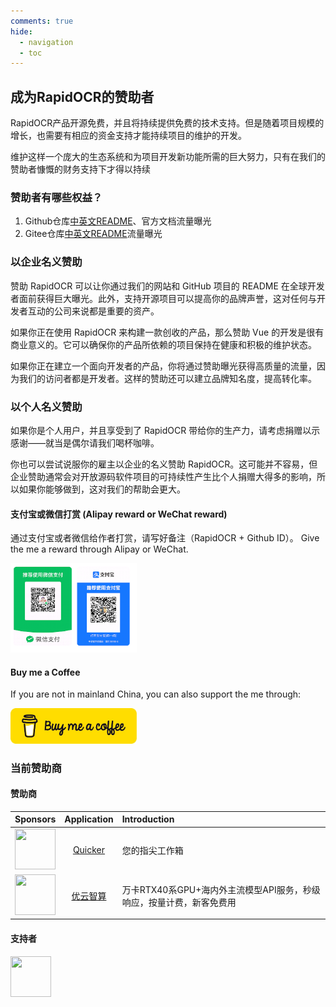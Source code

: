 ```yaml
---
comments: true
hide:
  - navigation
  - toc
---
```


## 成为RapidOCR的赞助者

RapidOCR产品开源免费，并且将持续提供免费的技术支持。但是随着项目规模的增长，也需要有相应的资金支持才能持续项目的维护的开发。

维护这样一个庞大的生态系统和为项目开发新功能所需的巨大努力，只有在我们的赞助者慷慨的财务支持下才得以持续

### 赞助者有哪些权益？

1. Github仓库[中英文README](https://github.com/RapidAI/RapidOCR/tree/main#sponsors--backers)、官方文档流量曝光
2. Gitee仓库[中英文README](https://gitee.com/RapidAI/RapidOCR#sponsors--backers)流量曝光

### 以企业名义赞助

赞助 RapidOCR 可以让你通过我们的网站和 GitHub 项目的 README 在全球开发者面前获得巨大曝光。此外，支持开源项目可以提高你的品牌声誉，这对任何与开发者互动的公司来说都是重要的资产。

如果你正在使用 RapidOCR 来构建一款创收的产品，那么赞助 Vue 的开发是很有商业意义的。它可以确保你的产品所依赖的项目保持在健康和积极的维护状态。

如果你正在建立一个面向开发者的产品，你将通过赞助曝光获得高质量的流量，因为我们的访问者都是开发者。这样的赞助还可以建立品牌知名度，提高转化率。

### 以个人名义赞助

如果你是个人用户，并且享受到了 RapidOCR 带给你的生产力，请考虑捐赠以示感谢——就当是偶尔请我们喝杯咖啡。

你也可以尝试说服你的雇主以企业的名义赞助 RapidOCR。这可能并不容易，但企业赞助通常会对开放源码软件项目的可持续性产生比个人捐赠大得多的影响，所以如果你能够做到，这对我们的帮助会更大。

#### 支付宝或微信打赏 (Alipay reward or WeChat reward)

通过支付宝或者微信给作者打赏，请写好备注（RapidOCR + Github ID）。 Give the me a reward through Alipay or WeChat.

<div align="left">
    <img src="https://raw.githubusercontent.com/RapidAI/.github/ce6c21bf30935ad441376a29886c63d62392b354/assets/Sponsor.png" width="40%">
</div>

#### Buy me a Coffee

If you are not in mainland China, you can also support the me through:

<div align="left">
    <a href="https://www.buymeacoffee.com/SWHL"><img src="https://raw.githubusercontent.com/RapidAI/.github/main/assets/buymeacoffe.png" width="40%"></a>
</div>

### 当前赞助商

#### 赞助商

|Sponsors|Application|Introduction|
|:---:|:---:|:---|
|<img src="https://github.com/RapidAI/RapidOCR/releases/download/v1.1.0/Quicker.jpg" width=65 height=65>|[Quicker](https://getquicker.net/)|您的指尖工作箱|
|<img src="https://github.com/RapidAI/RapidOCR/releases/download/v1.1.0/Comshare.png" width=65 height=65>|[优云智算](https://www.compshare.cn/?ytag=GPU_YY-gh_rapidOCR)|万卡RTX40系GPU+海内外主流模型API服务，秒级响应，按量计费，新客免费用|

#### 支持者

<a href="https://github.com/Eunsolfs" title="Eunsolfs"><img src="https://avatars.githubusercontent.com/u/53815751?v=4" width=65 height=65></a>
